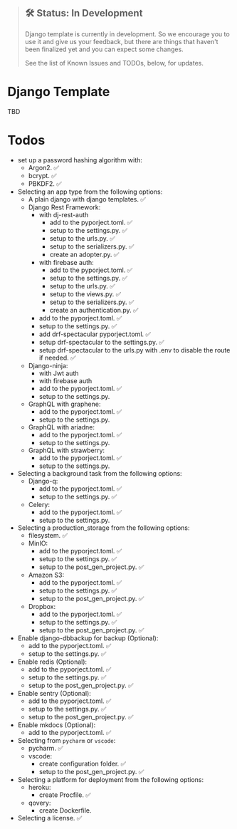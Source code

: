 > ## 🛠 Status: In Development
> Django template is currently in development. So we encourage you to use it and give us your feedback, but there are things that haven't been finalized yet and you can expect some changes.
>
> See the list of Known Issues and TODOs, below, for updates.


# Django Template
TBD

# Todos
- set up a password hashing algorithm with:
  - Argon2. ✅
  - bcrypt. ✅
  - PBKDF2. ✅
- Selecting an app type from the following options:
  - A plain django with django templates. ✅
  - Django Rest Framework:
    - with dj-rest-auth
      - add to the pyporject.toml. ✅
      - setup to the settings.py. ✅
      - setup to the urls.py. ✅
      - setup to the serializers.py. ✅
      - create an adopter.py. ✅
    - with firebase auth:
      - add to the pyporject.toml. ✅
      - setup to the settings.py. ✅
      - setup to the urls.py. ✅
      - setup to the views.py. ✅
      - setup to the serializers.py. ✅
      - create an authentication.py. ✅
    - add to the pyporject.toml. ✅
    - setup to the settings.py. ✅
    - add drf-spectacular pyporject.toml. ✅
    - setup drf-spectacular to the settings.py. ✅
    - setup drf-spectacular to the urls.py with .env to disable the route if needed. ✅
  - Django-ninja:
    - with Jwt auth
    - with firebase auth
    - add to the pyporject.toml. ✅
    - setup to the settings.py.
  - GraphQL with graphene:
    - add to the pyporject.toml. ✅
    - setup to the settings.py.
  - GraphQL with ariadne:
    - add to the pyporject.toml. ✅
    - setup to the settings.py.
  - GraphQL with strawberry:
    - add to the pyporject.toml. ✅
    - setup to the settings.py.
- Selecting a background task from the following options:
  - Django-q:
    - add to the pyporject.toml. ✅
    - setup to the settings.py. ✅
  - Celery:
    - add to the pyporject.toml. ✅
    - setup to the settings.py.
- Selecting a production_storage from the following options:
  - filesystem. ✅
  - MinIO:
    - add to the pyporject.toml. ✅
    - setup to the settings.py. ✅
    - setup to the post_gen_project.py. ✅
  - Amazon S3:
    - add to the pyporject.toml. ✅
    - setup to the settings.py. ✅
    - setup to the post_gen_project.py. ✅
  - Dropbox:
    - add to the pyporject.toml. ✅
    - setup to the settings.py. ✅
    - setup to the post_gen_project.py. ✅
- Enable django-dbbackup for backup (Optional):
  - add to the pyporject.toml. ✅
  - setup to the settings.py. ✅
- Enable redis (Optional):
  - add to the pyporject.toml. ✅
  - setup to the settings.py. ✅
  - setup to the post_gen_project.py. ✅
- Enable sentry (Optional):
  - add to the pyporject.toml. ✅
  - setup to the settings.py. ✅
  - setup to the post_gen_project.py. ✅
- Enable mkdocs (Optional):
  - add to the pyporject.toml. ✅
- Selecting from `pycharm` or `vscode`:
  - pycharm. ✅
  - vscode:
    - create configuration folder. ✅
    - setup to the post_gen_project.py. ✅
- Selecting a platform for deployment from the following options:
  - heroku:
    - create Procfile. ✅
  - qovery:
    - create Dockerfile.
- Selecting a license. ✅
